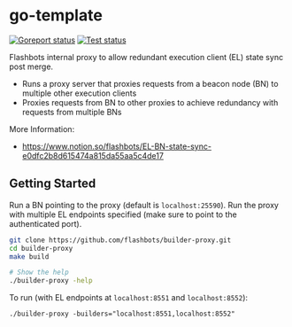 # go-template

[![Goreport status](https://goreportcard.com/badge/github.com/flashbots/builder-proxy)](https://goreportcard.com/report/github.com/flashbots/builder-proxy)
[![Test status](https://github.com/flashbots/builder-proxy/workflows/Checks/badge.svg)](https://github.com/flashbots/builder-proxy/actions?query=workflow%3A%22Checks%22)

Flashbots internal proxy to allow redundant execution client (EL) state sync post merge.

* Runs a proxy server that proxies requests from a beacon node (BN) to multiple other execution clients
* Proxies requests from BN to other proxies to achieve redundancy with requests from multiple BNs

More Information:

* https://www.notion.so/flashbots/EL-BN-state-sync-e0dfc2b8d615474a815da55aa5c4de17

## Getting Started

Run a BN pointing to the proxy (default is `localhost:25590`). Run the proxy with multiple EL endpoints specified (make sure to point to the authenticated port). 

```bash
git clone https://github.com/flashbots/builder-proxy.git
cd builder-proxy
make build

# Show the help
./builder-proxy -help
```

To run (with EL endpoints at `localhost:8551` and `localhost:8552`):

```
./builder-proxy -builders="localhost:8551,localhost:8552"
```
